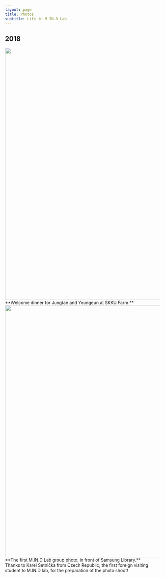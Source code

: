 ```yaml
---
layout: page
title: Photos
subtitle: Life in M.IN.D Lab
---
```

## 2018
<img src="https://raw.githubusercontent.com/mindlab-skku/mindlab-skku.github.io/master/img/180305_newcomer_welcome_dinner_mokjang.jpeg" width="820" align="center"/>
**Welcome dinner for Jungtae and Youngeun at SKKU Farm.**<br/>
  
<img src="https://raw.githubusercontent.com/mindlab-skku/mindlab-skku.github.io/master/img/group_photo.jpg" width="820" align="center"/>
**The first M.IN.D Lab group photo, in front of Samsung Library.**<br/>
Thanks to Karel Setnička from Czech Republic, the first foreign visiting student to M.IN.D lab, for the preparation of the photo shoot!

